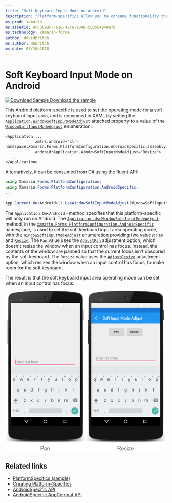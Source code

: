 ```yaml
---
title: "Soft Keyboard Input Mode on Android"
description: "Platform-specifics allow you to consume functionality that's only available on a specific platform, without implementing custom renderers or effects. This article explains how to consume the Android platform-specific that  sets the operating mode for a soft keyboard input area."
ms.prod: xamarin
ms.assetid: AFCDC92F-F61E-42F6-904B-50B5C4949970
ms.technology: xamarin-forms
author: davidbritch
ms.author: dabritch
ms.date: 07/10/2018
---
```


# Soft Keyboard Input Mode on Android

[![Download Sample](~/media/shared/download.png) Download the sample](https://developer.xamarin.com/samples/xamarin-forms/userinterface/platformspecifics/)

This Android platform-specific is used to set the operating mode for a soft keyboard input area, and is consumed in XAML by setting the [`Application.WindowSoftInputModeAdjust`](xref:Xamarin.Forms.PlatformConfiguration.AndroidSpecific.Application.WindowSoftInputModeAdjustProperty) attached property to a value of the [`WindowSoftInputModeAdjust`](xref:Xamarin.Forms.PlatformConfiguration.AndroidSpecific.WindowSoftInputModeAdjust) enumeration:

```xaml
<Application ...
             xmlns:android="clr-namespace:Xamarin.Forms.PlatformConfiguration.AndroidSpecific;assembly=Xamarin.Forms.Core"
             android:Application.WindowSoftInputModeAdjust="Resize">
  ...
</Application>
```

Alternatively, it can be consumed from C# using the fluent API:

```csharp
using Xamarin.Forms.PlatformConfiguration;
using Xamarin.Forms.PlatformConfiguration.AndroidSpecific;
...

App.Current.On<Android>().UseWindowSoftInputModeAdjust(WindowSoftInputModeAdjust.Resize);
```

The `Application.On<Android>` method specifies that this platform-specific will only run on Android. The [`Application.UseWindowSoftInputModeAdjust`](xref:Xamarin.Forms.PlatformConfiguration.AndroidSpecific.Application.UseWindowSoftInputModeAdjust(Xamarin.Forms.IPlatformElementConfiguration{Xamarin.Forms.PlatformConfiguration.Android,Xamarin.Forms.Application},Xamarin.Forms.PlatformConfiguration.AndroidSpecific.WindowSoftInputModeAdjust)) method, in the [`Xamarin.Forms.PlatformConfiguration.AndroidSpecific`](xref:Xamarin.Forms.PlatformConfiguration.AndroidSpecific) namespace, is used to set the soft keyboard input area operating mode, with the [`WindowSoftInputModeAdjust`](xref:Xamarin.Forms.PlatformConfiguration.AndroidSpecific.WindowSoftInputModeAdjust) enumeration providing two values: [`Pan`](xref:Xamarin.Forms.PlatformConfiguration.AndroidSpecific.WindowSoftInputModeAdjust.Pan) and [`Resize`](xref:Xamarin.Forms.PlatformConfiguration.AndroidSpecific.WindowSoftInputModeAdjust.Resize). The `Pan` value uses the [`AdjustPan`](https://developer.xamarin.com/api/field/Android.Views.SoftInput.AdjustPan/) adjustment option, which doesn't resize the window when an input control has focus. Instead, the contents of the window are panned so that the current focus isn't obscured by the soft keyboard. The `Resize` value uses the [`AdjustResize`](https://developer.xamarin.com/api/field/Android.Views.SoftInput.AdjustResize/) adjustment option, which resizes the window when an input control has focus, to make room for the soft keyboard.

The result is that the soft keyboard input area operating mode can be set when an input control has focus:

[![](soft-keyboard-input-mode-images/pan-resize.png "Soft Keyboard Operating Mode Platform-Specific")](soft-keyboard-input-mode-images/pan-resize-large.png#lightbox "Soft Keyboard Operating Mode Platform-Specific")

## Related links

- [PlatformSpecifics (sample)](https://developer.xamarin.com/samples/xamarin-forms/userinterface/platformspecifics/)
- [Creating Platform-Specifics](~/xamarin-forms/platform/platform-specifics/index.md#creating-platform-specifics)
- [AndroidSpecific API](xref:Xamarin.Forms.PlatformConfiguration.AndroidSpecific)
- [AndroidSpecific.AppCompat API](xref:Xamarin.Forms.PlatformConfiguration.AndroidSpecific.AppCompat)
